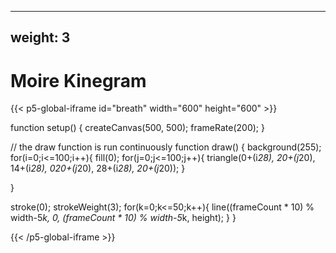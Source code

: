
---
weight: 3
---
# Moire Kinegram
{{< p5-global-iframe id="breath" width="600" height="600" >}}

function setup() {
  createCanvas(500, 500);
  frameRate(200);
}

// the draw function is run continuously
function draw() {
  background(255);
  for(i=0;i<=100;i++){
    fill(0);
    for(j=0;j<=100;j++){
      triangle(0+(i*28), 20+(j*20), 14+(i*28), 020+(j*20), 28+(i*28), 20+(j*20));
    }
    
  }
  

  stroke(0);
  strokeWeight(3);
  for(k=0;k<=50;k++){
    line((frameCount * 10) % width-5*k, 0, (frameCount * 10) % width-5*k, height);
  }
}

{{< /p5-global-iframe >}}